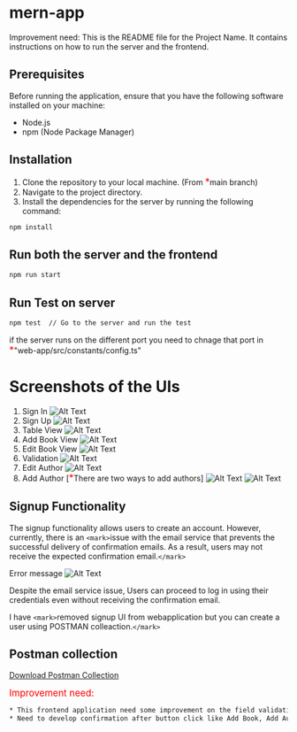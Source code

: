 # mern-app
Improvement need:
This is the README file for the Project Name. It contains instructions on how to run the server and the frontend.

## Prerequisites

Before running the application, ensure that you have the following software installed on your machine:

- Node.js
- npm (Node Package Manager)

## Installation

1. Clone the repository to your local machine. (From <span style="font-size: larger; color: red">*</span>main branch)
2. Navigate to the project directory.
3. Install the dependencies for the server by running the following command:

```bash
npm install
```

## Run both the server and the frontend

```bash
npm run start
```


## Run Test on server

```bash
npm test  // Go to the server and run the test
```

if the server runs on the different port you need to chnage that port in <span style="font-size: larger; color: red">*</span>"web-app/src/constants/config.ts"

# Screenshots of the UIs

1. Sign In
   ![Alt Text](./project_resources/sign_in.PNG)
2. Sign Up
   ![Alt Text](./project_resources/sign_up.PNG)
3. Table View
   ![Alt Text](./project_resources/table.PNG)
4. Add Book View
   ![Alt Text](./project_resources/addBook.PNG)
5. Edit Book View
   ![Alt Text](./project_resources/edit.PNG)
6. Validation
   ![Alt Text](./project_resources/validation.PNG)
7. Edit Author
   ![Alt Text](./project_resources/update_author.PNG)
8. Add Author  [<span style="font-size: larger; color: red">*</span>There are two ways to add authors]
   ![Alt Text](./project_resources/add_author.PNG)
   ![Alt Text](./project_resources/add_author2.PNG)


## Signup Functionality

The signup functionality allows users to create an account. However, currently, there is an `<mark>`issue with the email service that prevents the successful delivery of confirmation emails. As a result, users may not receive the expected confirmation email.`</mark>`

Error message
![Alt Text](./project_resources/emailError.png)

Despite the email service issue, Users can proceed to log in using their credentials even without receiving the confirmation email.

I have `<mark>`removed signup UI from webapplication but you can create a user using POSTMAN colleaction.`</mark>`

## Postman collection

[Download Postman Collection](./project_resources/MERN.postman_collection.json)


<span style="font-size: larger; color: red">Improvement need:</span> 
```bash
* This frontend application need some improvement on the field validation. 
* Need to develop confirmation after button click like Add Book, Add Author.
```